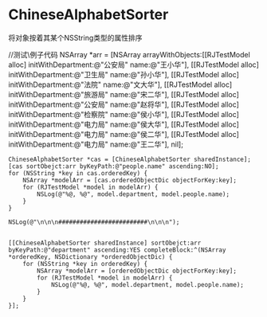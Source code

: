 # ChineseAlphabetSorter
将对象按着其某个NSString类型的属性排序




//测试\例子代码
NSArray *arr = [NSArray arrayWithObjects:[[RJTestModel alloc] initWithDepartment:@"公安局" name:@"王小华"],
                                              [[RJTestModel alloc] initWithDepartment:@"卫生局" name:@"孙小华"],
                                               [[RJTestModel alloc] initWithDepartment:@"法院" name:@"文大华"],
                                                [[RJTestModel alloc] initWithDepartment:@"旅游局" name:@"宋二华"],
                                                 [[RJTestModel alloc] initWithDepartment:@"公安局" name:@"赵将华"],
                                                  [[RJTestModel alloc] initWithDepartment:@"检察院" name:@"侯小华"],
                                                   [[RJTestModel alloc] initWithDepartment:@"电力局" name:@"侯大华"],
                                                    [[RJTestModel alloc] initWithDepartment:@"电力局" name:@"侯二华"],
                                                     [[RJTestModel alloc] initWithDepartment:@"电力局" name:@"王二华"], nil];
    
    
    
    
    ChineseAlphabetSorter *cas = [ChineseAlphabetSorter sharedInstance];
    [cas sortObejct:arr byKeyPath:@"people.name" ascending:NO];
    for (NSString *key in cas.orderedKey) {
        NSArray *modelArr = [cas.orderedObjectDic objectForKey:key];
        for (RJTestModel *model in modelArr) {
            NSLog(@"%@, %@", model.department, model.people.name);
        }
    }
    
    NSLog(@"\n\n\n#########################\n\n\n");
    
    
    [[ChineseAlphabetSorter sharedInstance] sortObejct:arr byKeyPath:@"department" ascending:YES completeBlock:^(NSArray *orderedKey, NSDictionary *orderedObjectDic) {
        for (NSString *key in orderedKey) {
            NSArray *modelArr = [orderedObjectDic objectForKey:key];
            for (RJTestModel *model in modelArr) {
                NSLog(@"%@, %@", model.department, model.people.name);
            }
        }
    }];
